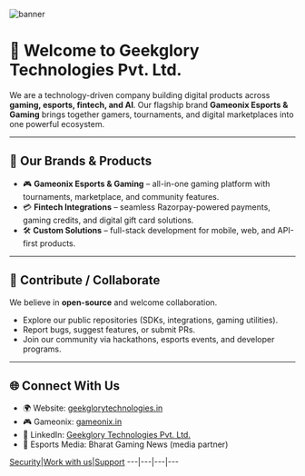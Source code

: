 ![banner](https://play-lh.googleusercontent.com/ecBzXc4PwdkBuH-7EIquOROEpYQVGxOAcNRLgFNiO2ZDcLFgHp0juGdv3Cc1FjKaqAo=w3840-h2160-rw)

# 👋 Welcome to Geekglory Technologies Pvt. Ltd.

We are a technology-driven company building digital products across **gaming, esports, fintech, and AI**.
Our flagship brand **Gameonix Esports & Gaming** brings together gamers, tournaments, and digital marketplaces into one powerful ecosystem.

---

## 🚀 Our Brands & Products

* 🎮 **Gameonix Esports & Gaming** – all-in-one gaming platform with tournaments, marketplace, and community features.
* 💳 **Fintech Integrations** – seamless Razorpay-powered payments, gaming credits, and digital gift card solutions.
* 🛠️ **Custom Solutions** – full-stack development for mobile, web, and API-first products.

---

## 🤝 Contribute / Collaborate

We believe in **open-source** and welcome collaboration.

* Explore our public repositories (SDKs, integrations, gaming utilities).
* Report bugs, suggest features, or submit PRs.
* Join our community via hackathons, esports events, and developer programs.

---

## 🌐 Connect With Us

* 🌍 Website: [geekglorytechnologies.in](https://geekglorytechnologies.in)
* 🎮 Gameonix: [gameonix.in](https://gameonix.in)
* 💼 LinkedIn: [Geekglory Technologies Pvt. Ltd.](https://linkedin.com/company/geekglory-technologies)
* 📣 Esports Media: Bharat Gaming News (media partner)

[Security]()|[Work with us]()|[Support]()
---|---|---|---
